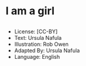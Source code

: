 # I am a girl

##

##

##

##

##

##

##

##

##

##

##

##

##
* License: [CC-BY]
* Text: Ursula Nafula
* Illustration: Rob Owen
* Adapted By: Ursula Nafula
* Language: English
